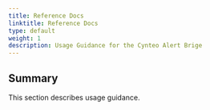 ```yaml
---
title: Reference Docs
linktitle: Reference Docs
type: default
weight: 1
description: Usage Guidance for the Cynteo Alert Brige
---
```


## Summary

This section describes usage guidance.
